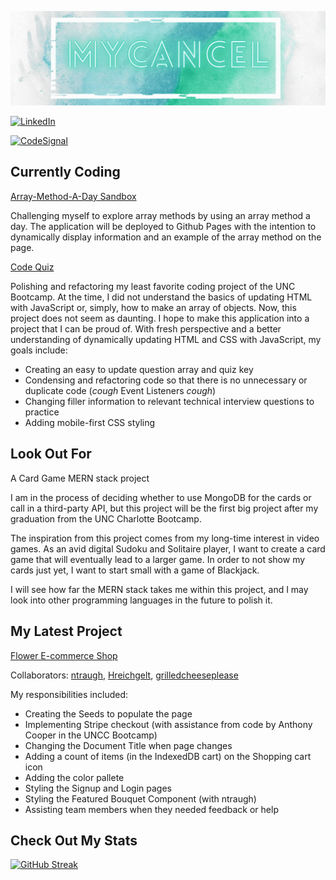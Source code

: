 <!--
**mycancel/mycancel** is a ✨ _special_ ✨ repository because its `README.md` (this file) appears on your GitHub profile.

Here are some ideas to get you started:

- 🔭 I’m currently working on ...
- 🌱 I’m currently learning ...
- 👯 I’m looking to collaborate on ...
- 🤔 I’m looking for help with ...
- 💬 Ask me about ...
- 📫 How to reach me: ...
- 😄 Pronouns: ...
- ⚡ Fun fact: ...
-->

[![Header](/Header.gif)](https://github.com/mycancel)

[![LinkedIn](https://img.shields.io/badge/LinkedIn-0A66C2?style=for-the-badge&logo=LinkedIn&logoColor=white)](https://www.linkedin.com/in/mary-cance/)

[![CodeSignal](https://img.shields.io/badge/CodeSignal-9fd9cf?style=for-the-badge&logo=CodeSignal&logoColor=white)](https://app.codesignal.com/profile/mycancel)

## Currently Coding

[Array-Method-A-Day Sandbox](https://github.com/mycancel/array-method-a-day)

Challenging myself to explore array methods by using an array method a day. The application will be deployed to Github Pages with the intention to dynamically display information and an example of the array method on the page.

[Code Quiz](https://github.com/mycancel/code-quiz)

Polishing and refactoring my least favorite coding project of the UNC Bootcamp. At the time, I did not understand the basics of updating HTML with JavaScript or, simply, how to make an array of objects. Now, this project does not seem as daunting. I hope to make this application into a project that I can be proud of. With fresh perspective and a better understanding of dynamically updating HTML and CSS with JavaScript, my goals include:

 - Creating an easy to update question array and quiz key
 - Condensing and refactoring code so that there is no unnecessary or duplicate code (*cough* Event Listeners *cough*)
 - Changing filler information to relevant technical interview questions to practice
 - Adding mobile-first CSS styling

## Look Out For

A Card Game MERN stack project

I am in the process of deciding whether to use MongoDB for the cards or call in a third-party API, but this project will be the first big project after my graduation from the UNC Charlotte Bootcamp. 

The inspiration from this project comes from my long-time interest in video games. As an avid digital Sudoku and Solitaire player, I want to create a card game that will eventually lead to a larger game. In order to not show my cards just yet, I want to start small with a game of Blackjack.

I will see how far the MERN stack takes me within this project, and I may look into other programming languages in the future to polish it.

## My Latest Project

[Flower E-commerce Shop](https://github.com/ntraugh/flower-shop)

Collaborators: [ntraugh](https://github.com/ntraugh), [Hreichgelt](https://github.com/Hreichgelt), [grilledcheeseplease](https://github.com/grilledcheeseplease)

My responsibilities included: 

 - Creating the Seeds to populate the page
 - Implementing Stripe checkout (with assistance from code by Anthony Cooper in the UNCC Bootcamp)
 - Changing the Document Title when page changes
 - Adding a count of items (in the IndexedDB cart) on the Shopping cart icon
 - Adding the color pallete
 - Styling the Signup and Login pages
 - Styling the Featured Bouquet Component (with ntraugh)
 - Assisting team members when they needed feedback or help
 
## Check Out My Stats
[![GitHub Streak](http://github-readme-streak-stats.herokuapp.com?user=mycancel&theme=dark&hide_border=true&date_format=M%20j%5B%2C%20Y%5D&fire=AFE0DB&ring=71A79C&currStreakNum=F3F4F4&sideLabels=AFE0DB&currStreakLabel=AFE0DB&dates=F3F4F4&sideNums=F3F4F4&stroke=F3F4F4)](https://git.io/streak-stats)
